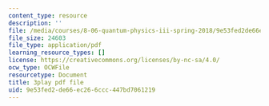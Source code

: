 ```yaml
---
content_type: resource
description: ''
file: /media/courses/8-06-quantum-physics-iii-spring-2018/9e53fed2de66ec266ccc447bd7061219_loVzNly0Gyw.pdf
file_size: 24603
file_type: application/pdf
learning_resource_types: []
license: https://creativecommons.org/licenses/by-nc-sa/4.0/
ocw_type: OCWFile
resourcetype: Document
title: 3play pdf file
uid: 9e53fed2-de66-ec26-6ccc-447bd7061219
---
```

